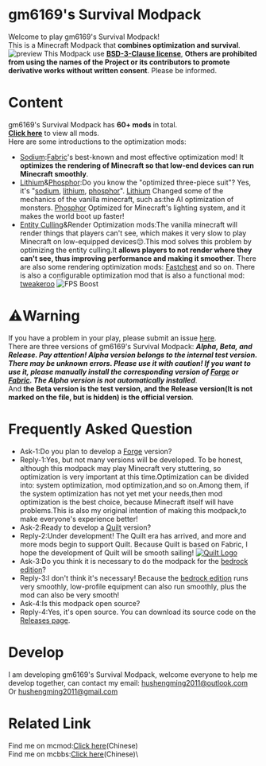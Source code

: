 gm6169's Survival Modpack
====
Welcome to play gm6169's Survival Modpack!\
This is a Minecraft Modpack that **combines optimization and survival**.\
![preview](https://s1.ax1x.com/2022/06/20/Xvilpn.jpg)
This Modpack use [**BSD-3-Clause license**](https://github.com/gm6169/gm6169_s_Survival_Modpack/blob/main/LICENSE), **Others are prohibited from using the names of the Project or its contributors to promote derivative works without written consent**. Please be informed.
# Content
gm6169's Survival Modpack has **60+ mods** in total.\
[**Click here**](https://github.com/gm6169/gm6169_s_Survival_Modpack/blob/main/modlist.md) to view all mods.\
Here are some introductions to the optimization mods:
* [Sodium](https://www.curseforge.com/minecraft/mc-mods/sodium):[Fabric](https://fabricmc.net/)'s best-known and most effective optimization mod! It **optimizes the rendering of Minecraft so that low-end devices can run Minecraft smoothly**.
* [Lithium](https://www.curseforge.com/minecraft/mc-mods/lithium)&[Phosphor](https://www.curseforge.com/minecraft/mc-mods/phosphor):Do you know the "optimized three-piece suit"? Yes, it's "[sodium](https://www.curseforge.com/minecraft/mc-mods/sodium), [lithium](https://www.curseforge.com/minecraft/mc-mods/lithium), [phosphor](https://www.curseforge.com/minecraft/mc-mods/phosphor)". [Lithium](https://www.curseforge.com/minecraft/mc-mods/lithium) Changed some of the mechanics of the vanilla minecraft, such as:the AI optimization of monsters. [Phosphor](https://www.curseforge.com/minecraft/mc-mods/phosphor) Optimized for Minecraft's lighting system, and it makes the world boot up faster!
* [Entity Culling](https://www.curseforge.com/minecraft/mc-mods/entityculling)&Render Optimization mods:The vanilla minecraft will render things that players can't see, which makes it very slow to play Minecraft on low-equipped devices:pensive:.This mod solves this problem by optimizing the entity culling.It **allows players to not render where they can't see, thus improving performance and making it smoother**. There are also some rendering optimization mods: [Fastchest](https://www.curseforge.com/minecraft/mc-mods/fastchest) and so on. There is also a configurable optimization mod that is also a functional mod: [tweakeroo](https://www.curseforge.com/minecraft/mc-mods/tweakeroo)
![FPS Boost](https://s1.ax1x.com/2022/06/22/jpaORU.jpg)
# ⚠️Warning
If you have a problem in your play, please submit an issue [here](https://github.com/gm6169/gm6169_s_Survival_Modpack/issues).\
There are three versions of gm6169's Survival Modpack: ***Alpha, Beta, and Release.
Pay attention! Alpha version belongs to the internal test version. There may be unknown errors. Please use it with caution! If you want to use it, please manually install the corresponding version of [Forge](https://files.minecraftforge.net/net/minecraftforge/forge/) or [Fabric](https://fabricmc.net/). The Alpha version is not automatically installed***.\
And **the Beta version is the test version, and the Release version(It is not marked on the file, but is hidden) is the official version**.
# Frequently Asked Question
* Ask-1:Do you plan to develop a [Forge](https://files.minecraftforge.net/net/minecraftforge/forge/) version?
* Reply-1:Yes, but not many versions will be developed. To be honest, although this modpack may play Minecraft very stuttering, so optimization is very important at this time.Optimization can be divided into: system optimization, mod optimization,and so on.Among them, if the system optimization has not yet met your needs,then mod optimization is the best choice, because Minecraft itself will have problems.This is also my original intention of making this modpack,to make everyone's experience better!
* Ask-2:Ready to develop a [Quilt](https://quiltmc.org/) version?
* Reply-2:Under development! The Quilt era has arrived, and more and more mods begin to support Quilt. Because Quilt is based on Fabric, I hope the development of Quilt will be smooth sailing!
[![Quilt Logo](https://s1.ax1x.com/2022/06/23/jP9jeI.png)](https://quiltmc.org/)
* Ask-3:Do you think it is necessary to do the modpack for the [bedrock edition](https://www.minecraft.net/zh-hans/store/minecraft-java-bedrock-edition-pc)?
* Reply-3:I don't think it's necessary! Because the [bedrock edition](https://www.minecraft.net/zh-hans/store/minecraft-java-bedrock-edition-pc) runs very smoothly, low-profile equipment can also run smoothly, plus the mod can also be very smooth!
* Ask-4:Is this modpack open source?
* Reply-4:Yes, it's open source. You can download its source code on the [Releases page](https://github.com/gm6169/gm6169_s_Survival_Modpack/releases).
# Develop
I am developing gm6169's Survival Modpack, welcome everyone to help me develop together, can contact my email: hushengming2011@outlook.com\
Or hushengming2011@gmail.com
# Related Link
Find me on mcmod:[Click here](https://center.mcmod.cn/384810/)(Chinese)\
Find me on mcbbs:[Click here](https://www.mcbbs.net/home.php?mod=space&uid=4719733)(Chinese)\
